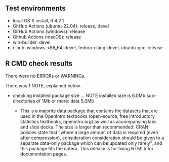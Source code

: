 ## Test environments

* local OS X install, R 4.2.1
* GitHub Actions (ubuntu-22.04): release, devel
* GitHub Actions (windows): release
* Github Actions (macOS): release
* win-builder: devel
* r-hub: windows-x86_64-devel, fedora-clang-devel, ubuntu-gcc-release

## R CMD check results

There were no ERRORs or WARNINGs.

There was 1 NOTE, explained below.

* checking installed package size ... NOTE
    installed size is  6.0Mb
    sub-directories of 1Mb or more:
      data   5.0Mb
      
  * This is a majority data package that contains the datasets that are used in the OpenIntro textbooks (open-source, free introductory statistics textbooks, openintro.org) as well as accompanying labs and slide decks. The size is larger than recommended. CRAN policies state that "where a large amount of data is required (even after compression), consideration consideration should be given to a separate data-only package which can be updated only rarely", and this package fits the critera. This release is for fixing HTML5 for documentation pages.
